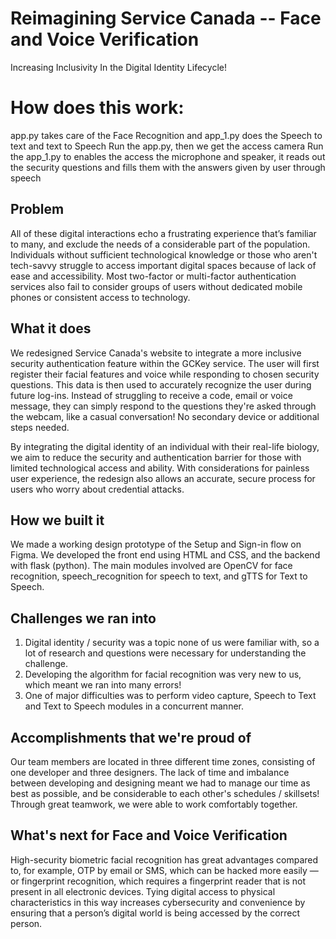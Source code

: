# Reimagining Service Canada -- Face and Voice Verification
Increasing Inclusivity In the Digital Identity Lifecycle! 


# How does this work:
app.py takes care of the Face Recognition and app_1.py does the Speech to text and text to Speech
Run the app.py, then we get the access camera
Run the app_1.py to enables the access the microphone and speaker, it reads out the security questions and fills them with the answers given by user through speech



## Problem
All of these digital interactions echo a frustrating experience that’s familiar to many, and exclude the needs of a considerable part of the population. Individuals without sufficient technological knowledge or those who aren't tech-savvy struggle to access important digital spaces because of lack of ease and accessibility. Most two-factor or multi-factor authentication services also fail to consider groups of users without dedicated mobile phones or consistent access to technology.
## What it does

We redesigned Service Canada's website to integrate a more inclusive security authentication feature within the GCKey service. The user will first register their facial features and voice while responding to chosen security questions. This data is then used to accurately recognize the user during future log-ins. Instead of struggling to receive a code, email or voice message, they can simply respond to the questions they're asked through the webcam, like a casual conversation! No secondary device or additional steps needed.

By integrating the digital identity of an individual with their real-life biology, we aim to reduce the security and authentication barrier for those with limited technological access and ability. With considerations for painless user experience, the redesign also allows an accurate, secure process for users who worry about credential attacks. 

## How we built it
We made a working design prototype of the Setup and Sign-in flow on Figma. We developed the front end using HTML and CSS, and the backend with flask (python). The main modules involved are OpenCV for face recognition, speech_recognition for speech to text, and gTTS for Text to Speech.
## Challenges we ran into
1. Digital identity / security was a topic none of us were familiar with, so a lot of research and questions were necessary for understanding the challenge.
2. Developing the algorithm for facial recognition was very new to us, which meant we ran into many errors!
3. One of major difficulties was to perform video capture, Speech to Text and Text to Speech modules in a concurrent manner. 

## Accomplishments that we're proud of
Our team members are located in three different time zones, consisting of one developer and three designers. The lack of time and imbalance between developing and designing meant we had to manage our time as best as possible, and be considerable to each other's schedules / skillsets! Through great teamwork, we were able to work comfortably together. 

## What's next for Face and Voice Verification
High-security biometric facial recognition has great advantages compared to, for example, OTP by email or SMS, which can be hacked more easily — or fingerprint recognition, which requires a fingerprint reader that is not present in all electronic devices. Tying digital access to physical characteristics in this way increases cybersecurity and convenience by ensuring that a person’s digital world is being accessed by the correct person.
